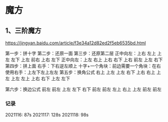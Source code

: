 # 魔方
## 1、三阶魔方
https://jingyan.baidu.com/article/f3e34a12d82ed2f5eb6535bd.html

第一步：拼十字
第二步：还原一面
第三步：还原第二层
	正中向左：上右 左上 上左 左下 上左 前右 上右 左下
	正中向左：上左 右上 上右 右下 上右 前左 上左 右下
第四步：拼上面
	右手：下右逆左顺上
	十字+一个角块：前边需要一个角块：在右使用右手：上左下左上左左
第五步：换角公式
	右上 上左 上左 右下 上右 右上 上左 上左 左上 上右 右下 上左 左下

第六步：换边公式
	前左 前左 上左 左下 右下 前左 前左 左上 右上 上左 前左 前左

### 记录
2021116: 87s
2021117: 128s
2021118: 98s












